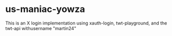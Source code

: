 # us-maniac-yowza
This is an X login implementation using xauth-login, twt-playground, and the twt-api withusername "martin24"
